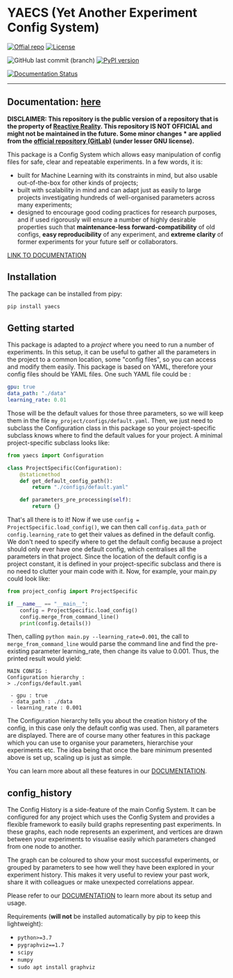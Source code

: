 # YAECS (Yet Another Experiment Config System)

[![Offial repo](https://img.shields.io/badge/official%20repo-YAECS-%23ff9626?logo=gitlab)](https://gitlab.com/reactivereality/public/yaecs)
[![License](https://img.shields.io/badge/license-LGPLV3%2B-%23c4c2c2)](https://www.gnu.org/licenses/)

![GitHub last commit (branch)](https://img.shields.io/github/last-commit/valentingol/yaecs/main)
[![PyPI version](https://badge.fury.io/py/yaecs.svg)](https://badge.fury.io/py/yaecs)

[![Documentation Status](https://readthedocs.org/projects/yaecs/badge/?version=latest)](https://yaecs.readthedocs.io/en/latest/?badge=latest)

---

## Documentation: [here](https://yaecs.readthedocs.io/en/stable/)

**DISCLAIMER: This repository is the public version of a repository that is the
property of [Reactive Reality](https://www.reactivereality.com/). This
repository IS NOT OFFICIAL and might not be maintained in the future. Some
minor changes * are applied from the
[official repository (GitLab)](https://gitlab.com/reactivereality/public/yaecs)
(under lesser GNU license).**

This package is a Config System which allows easy manipulation of config files
for safe, clear and repeatable experiments. In a few words, it is:

- built for Machine Learning with its constraints in mind, but also usable
out-of-the-box for other kinds of projects;
- built with scalability in mind and can adapt just as easily to large projects
investigating hundreds of well-organised parameters across many experiments;
- designed to encourage good coding practices for research purposes, and if
used rigorously will ensure a number of highly desirable properties such that
**maintenance-less forward-compatibility** of old configs, **easy
reproducibility** of any experiment, and **extreme clarity** of former
experiments for your future self or collaborators.

[LINK TO DOCUMENTATION](https://gitlab.com/reactivereality/public/yaecs/-/wikis/home)

## Installation

The package can be installed from pipy:

```bash
pip install yaecs
```

## Getting started

This package is adapted to a *project* where you need to run a number of
experiments. In this setup, it can be useful to gather all the parameters in
the project to a common location, some "config files", so you can access and
modify them easily. This package is based on YAML, therefore your config files
should be YAML files. One such YAML file could be :

```yaml
gpu: true
data_path: "./data"
learning_rate: 0.01
```

Those will be the default values for those three parameters, so we will keep
them in the file `my_project/configs/default.yaml`. Then, we just need to
subclass the Configuration class in this package so your project-specific
subclass knows where to find the default values for your project. A minimal
project-specific subclass looks like:

```python
from yaecs import Configuration

class ProjectSpecific(Configuration):
    @staticmethod
    def get_default_config_path():
        return "./configs/default.yaml"

    def parameters_pre_processing(self):
        return {}
```

That's all there is to it! Now if we use
`config = ProjectSpecific.load_config()`, we can then call `config.data_path`
or `config.learning_rate` to get their values as defined in the default config.
We don't need to specify where to get the default config because a project
should only ever have one default config, which centralises all the parameters
in that project. Since the location of the default config is a project
constant, it is defined in your project-specific subclass and there is no need
to clutter your main code with it. Now, for example, your main.py could look
like:

```python
from project_config import ProjectSpecific

if __name__ == "__main__":
    config = ProjectSpecific.load_config()
    config.merge_from_command_line()
    print(config.details())
```

Then, calling `python main.py --learning_rate=0.001`, the call to
`merge_from_command_line` would parse the command line and find the
pre-existing parameter learning_rate, then change its value to 0.001.
Thus, the printed result would yield:

```script
MAIN CONFIG :
Configuration hierarchy :
> ./configs/default.yaml

 - gpu : true
 - data_path : ./data
 - learning_rate : 0.001
```

The Configuration hierarchy tells you about the creation history of the config,
in this case only the default config was used. Then, all parameters are
displayed. There are of course many other features in this package which you
can use to organise your parameters, hierarchise your experiments etc. The
idea being that once the bare minimum presented above is set up, scaling up
is just as simple.

You can learn more about all these features in our
[DOCUMENTATION](https://gitlab.com/reactivereality/public/yaecs/-/wikis/home).

## config_history

The Config History is a side-feature of the main Config System. It can be
configured for any project which uses the Config System and provides a
flexible framework to easily build graphs representing past experiments. In
these graphs, each node represents an experiment, and vertices are drawn
between your experiments to visualise easily which parameters changed from one
node to another.

The graph can be coloured to show your most successful experiments, or grouped
by parameters to see how well they have been explored in your experiment
history. This makes it very useful to review your past work, share it with
colleagues or make unexpected correlations appear.

Please refer to our [DOCUMENTATION](https://gitlab.com/reactivereality/public/yaecs/-/wikis/home)
to learn more about its setup and usage.

Requirements (**will not** be installed automatically by pip to keep this
lightweight):

- `python>=3.7`
- `pygraphviz==1.7`
- `scipy`
- `numpy`
- `sudo apt install graphviz`
